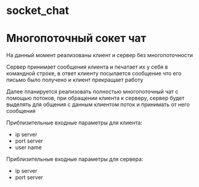 # socket_chat

<h1>Многопоточный сокет чат</h1>

<p>На данный момент реализованы клиент и сервер без многопоточности</p>
<p>Сервер принимает сообщения клиента и печатает их у себя в командной строке, в ответ клиенту посылается сообщение что его письмо было получено и клиент прекращает работу</p>
<p>Далее планируется реализовать полностью многопоточный чат с помощью потоков, при обращении клиента к серверу, сервер будет выделять для общения с данным клиентом поток и принимать от него сообщения</p>
<p>Приблизительные входные параметры для клиента:</p>
<ul>
<li>ip server</li>
<li>port server</li>
<li>user name</li>
</ul>

<p>Приблизительные входные параметры для сервера:</p>
<ul>
<li>ip server</li>
<li>port server</li>
</ul>
